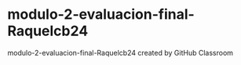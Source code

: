 # modulo-2-evaluacion-final-Raquelcb24
modulo-2-evaluacion-final-Raquelcb24 created by GitHub Classroom
